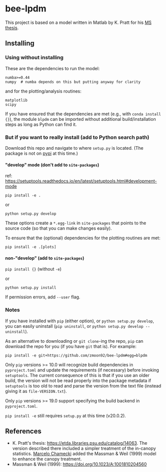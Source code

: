 # bee-lpdm

This project is based on a model written in Matlab by K. Pratt for his [MS thesis](https://etda.libraries.psu.edu/catalog/14063).  


## Installing

### Using without installing

These are the dependencies to run the model:
```
numba>=0.44
numpy  # numba depends on this but putting anyway for clarity
```
and for the plotting/analysis routines:
```
matplotlib
scipy
```

If you have ensured that the dependencies are met (e.g., with `conda install {}`), the module `blpdm` can be imported without additional build/installation steps as long as Python can find it. 


### But if you want to really install (add to Python search path)

Download this repo and navigate to where `setup.py` is located. (The package is not on [pypi](https://pypi.org/) at this time.)

#### "develop" mode (don't add to `site-packages`)

ref: <https://setuptools.readthedocs.io/en/latest/setuptools.html#development-mode>

```
pip install -e .
```
or
```
python setup.py develop
```
These options create a `*.egg-link` in `site-packages` that points to the source code (so that you can make changes easily). 

To ensure that the (optional) dependencies for the plotting routines are met:
```
pip install -e .[plots]
```

#### non-"develop" (add to `site-packages`)

`pip install {}` (without `-e`)

or
```
python setup.py install
```

If permission errors, add `--user` flag. 

### Notes

If you have installed with `pip` (either option), or `python setup.py develop`, you can easily uninstall (`pip uninstall`, or `python setup.py develop --uninstall`). 

As an alternative to downloading or `git clone`-ing the repo, `pip` can download the repo for you (if you have `git` that is). For example:
```
pip install -e git+https://github.com/zmoon92/bee-lpdm#egg=blpdm
```

Only `pip` versions >= 10.0 will recognize build dependencies in `pyproject.toml` and update the requirements (if necessary) before invoking `setuptools`. The current consequence of this is that if you use an older build, the version will not be read properly into the package metadata if `setuptools` is too old to read and parse the version from the text file (instead giving it as `file-VERSION.txt`). 

Only `pip` versions >= 19.0 support specifying the build backend in `pyproject.toml`. 

`pip install -e` still requires `setup.py` at this time (v20.0.2). 

## References

* K. Pratt's thesis: <https://etda.libraries.psu.edu/catalog/14063>. The version described there included a simpler treatment of the in-canopy statistics. [Marcelo Chamecki](http://people.atmos.ucla.edu/mchamecki/index.htm) added the Massman & Weil (1999) model to enhance the canopy treatment. 
* Massman & Weil (1999): https://doi.org/10.1023/A:1001810204560

